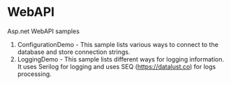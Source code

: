 # WebAPI
Asp.net WebAPI samples
1. ConfigurationDemo - This sample lists various ways to connect to the database and store connection strings.
2. LoggingDemo - This sample lists different ways for logging information. It uses Serilog for logging and uses SEQ (https://datalust.co) for logs processing.
